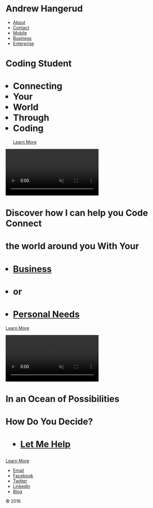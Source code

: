 <!DOCTYPE html> 
<html> 
<title>AndrewHangerud</title> 
<head> 
<link rel="stylesheet" href="https://s3.amazonaws.com/codecademy-content/projects/bootstrap.min.css"> 
<link rel='stylesheet' href='style.css'/> 
</head> 
<body> 
  
<div class="header">
<div class="container"> 
<div class="row"> 
<div class="col-md-4"> 
	<div class="search"><h1><span>Andrew Hangerud</span></h1></div> 
</div>

<div class="pull-right"> 
<ul class="nav nav-pills"> 
<li><a class="btn-default" href="https://www.facebook.com/andrew.hangerud/about">About</a></li> 
<li><a href="#">Contact</a></li> 
<li><a href="#">Mobile</a></li> 
<li><a href="#">Business</a></li> 
<li><a href="#">Enterprise</a></li>
</ul> 
</div> 
</div> 
</div> 
</div> 

 
<div class="jumbotron"> 
  <div class="active">
<h1><span>Coding Student</span></h1> 
<div class="container"> 
<div class="row"> 
<div class="col-md-2"> 
<ul class="list"> 
 <h1><li>Connecting</li> 
<div class="col-md-4"> 
  <li>Your</li>
<div class="col-md-6">
  <li> World</li> 
<div class="col-md-8"> 
  <li>Through</li>
<div class="col-md-10"> 
  <li>Coding</li></h1>


<div class="row"> 
<div class="col-md-8"> 
<a class="btn" href="https://www.facebook.com/andrew.hangerud/about">Learn More</a> 
</div> 
</div>
</div> 
</div>
</div> 
</div>
</div>
 </ul>




<div class="main">
  <div class="main-main">
    <video buffer autoplay muted loop> 
<source src="https://s3.amazonaws.com/codecademy-content/projects/excursion/bg.mp4" type="video/mp4"> 
</video> 
  <div class="move-up">
<div class="content container"> 
  
<h1> 
Discover how I can help you Code Connect 
  </h1>
    
  <h1>the world around you With Your 
</h1> 
<div class="info"> 
 <ul> 
  <h1><li><a href="#">Business</a></li></h1> 
  <h1><li>or</li></h1> 
  <h1><li><a href="#">Personal Needs</a></li></h1> 
</ul> 
  <div class="yes">
    

<a class="btn-btn" href="#">Learn More</a> 
    </div>
  </div>
</div> 
</div>
</div> 
<div class="main">
<div class="main-main"> 
<video buffer autoplay muted loop> 
<source src="https://as.ftcdn.net/r/v1/pics/75821b7aef47c09d132fa48aa74660e41595b479/home/video/1000/jellyfish.mp4" type="video/mp4"> 
</video> 
<div class="content container"> 
<h1> 
In an Ocean of Possibilities</h1> 
<h1><p>How Do You Decide?</p></h1>
<div class="info">
<h1> <ul>  
<li><a href="#">Let Me Help</a></li> 
</ul></h1> 
  <p><a class="btn" href="#">Learn More</a></p> 
</div>
</div>
</div> 
<div class="footer"> 
<div class="container">
<div class="row"> 
<div class="col-md-8">
<ul> 
<li><a href="mailto:hangerud@aol.com">Email</a></li> 
<li><a href="https://www.facebook.com/andrew.hangerud/about">Facebook</a></li> 
<li><a href="#">Twitter</a></li> 
<li><a href="#">Linkedin</a></li> 
<li><a href="#">Blog</a></li> 
</ul> 

</div> 



<div class="copy"> 
<p>&#169; 2016</p> 
</div> 
</div> 
</div> 
</div> 
</body> 
</html>
